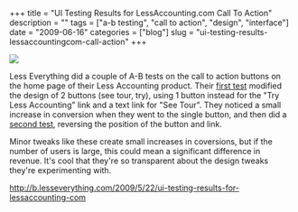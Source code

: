 +++
title = "UI Testing Results for LessAccounting.com Call To Action"
description = ""
tags = ["a-b testing", "call to action", "design", "interface"]
date = "2009-06-16"
categories = ["blog"]
slug = "ui-testing-results-lessaccountingcom-call-action"
+++



  <div class="notebook-screenshot"><a href="http://b.lesseverything.com/2009/5/22/ui-testing-results-for-lessaccounting-com"><img src="/media/bluga/wt4a37a0e2d4360.jpg"/></a></div><p>Less Everything did a couple of A-B tests on the call to action buttons on the home page of their Less Accounting product. Their <a href="http://b.lesseverything.com/2009/5/22/ui-testing-results-for-lessaccounting-com">first test</a> modified the design of 2 buttons (see tour, try), using 1 button instead for the "Try Less Accounting" link and a text link for "See Tour". They noticed a small increase in conversion when they went to the single button, and then did a <a href="http://b.lesseverything.com/">second test</a>, reversing the position of the button and link. </p>
<p>Minor tweaks like these create small increases in coversions, but if the number of users is large, this could mean a significant difference in revenue. It's cool that they're so transparent about the design tweaks they're experimenting with.</p>
    
  <a href="http://b.lesseverything.com/2009/5/22/ui-testing-results-for-lessaccounting-com">http://b.lesseverything.com/2009/5/22/ui-testing-results-for-lessaccounting-com</a>
